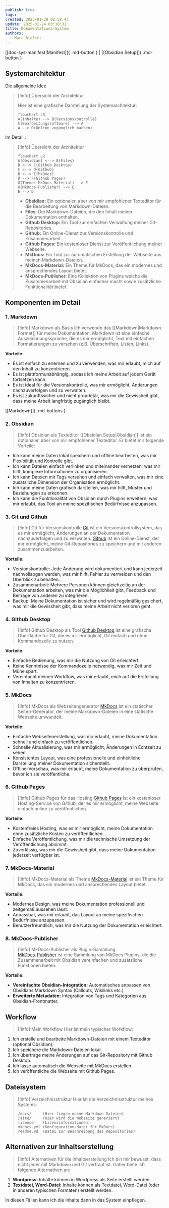 ```yaml
---
publish: true
tags: 
created: 2025-01-20 02:58:43
update: 2025-01-24 03:16:31
title: Dokumentations-System
authors:
  - Marc Bielert
---
```


[[doc-sys-manifest|Manifest]]{ .md-button } | [[Obsidian Setup]]{ .md-button }
## Systemarchitektur

Die allgemeine Idee
> [!info] Übersicht der Architektur
>
> Hier ist eine grafische Darstellung der Systemarchitektur:
>```mermaid
>flowchart LR
>A(Inhalte) --> B(Versionskontrolle)
>C(Bearbeitungssoftware) --> A
>A --> D(Online zugänglich machen)
>```

Im Detail :

> [!info] Übersicht der Architektur
>```mermaid
>flowchart LR
>A[Obsidian] <--> B{Files}
>B <--> C(Github Desktop)
>C <--> D{Github}
>B <--> E(MkDocs) 
>D --> F(Github Pages)
>G(Theme: MkDocs-Material) --> E
>H(MkDocs-Publisher) --> E
>E --> D
>```
>
> *   **Obsidian:** Ein optionaler, aber von mir empfohlener Texteditor für die Bearbeitung von Markdown-Dateien.
> *   **Files:** Die Markdown-Dateien, die den Inhalt meiner Dokumentation enthalten.
> *   **Github Desktop:** Ein Tool zur einfachen Verwaltung meiner Git-Repositories.
> *   **Github:** Ein Online-Dienst zur Versionskontrolle und Zusammenarbeit.
> *  **Github Pages:** Ein kostenloser Dienst zur Veröffentlichung meiner Webseite.
> *   **MkDocs:** Ein Tool zur automatischen Erstellung der Webseite aus meinen Markdown-Dateien.
> *   **MkDocs-Material:** Ein Theme für MkDocs, das ein modernes und ansprechendes Layout bietet.
> * **MkDocs-Publisher**: Eine Kollektion von Plugins welche die Zusammenarbeit mit Obsidian einfacher macht sowie zusätzliche Funktionalität bietet.

## Komponenten im Detail

### 1. Markdown

> [!info] Markdown als Basis
> Ich verwende das [[Markdown|Markdown Format]] für meine Dokumentation. Markdown ist eine einfache Auszeichnungssprache, die es mir ermöglicht, Text mit einfachen Formatierungen zu versehen (z.B. Überschriften, Listen, Links).

**Vorteile:**

*   Es ist einfach zu erlernen und zu verwenden, was mir erlaubt, mich auf den Inhalt zu konzentrieren.
*   Es ist plattformunabhängig, sodass ich meine Arbeit auf jedem Gerät fortsetzen kann.
*   Es ist ideal für die Versionskontrolle, was mir ermöglicht, Änderungen nachzuverfolgen und zu verwalten.
*   Es ist zukunftssicher und nicht proprietär, was mir die Gewissheit gibt, dass meine Arbeit langfristig zugänglich bleibt.

[[Markdown]]{ .md-buttons }

### 2. Obsidian

> [!info] Obsidian als Texteditor
> [[Obsidian Setup|Obsidian]] ist ein optionaler, aber von mir empfohlener Texteditor. Er bietet mir folgende Vorteile:

*   Ich kann meine Daten lokal speichern und offline bearbeiten, was mir Flexibilität und Kontrolle gibt.
*   Ich kann Dateien einfach verlinken und miteinander vernetzen, was mir hilft, komplexe Informationen zu organisieren.
*   Ich kann Dateien mit Tags versehen und einfach verwalten, was mir eine zusätzliche Dimension der Organisation ermöglicht.
*   Ich kann meine Daten grafisch darstellen, was mir hilft, Muster und Beziehungen zu erkennen.
*   Ich kann die Funktionalität von Obsidian durch Plugins erweitern, was mir erlaubt, das Tool an meine spezifischen Bedürfnisse anzupassen.

### 3. Git und Github

> [!info] Git für Versionskontrolle
> [Git](https://git-scm.com/) ist ein Versionskontrollsystem, das es mir ermöglicht, Änderungen an der Dokumentation nachzuverfolgen und zu verwalten. [Github](https://github.com/) ist ein Online-Dienst, der mir ermöglicht, meine Git-Repositories zu speichern und mit anderen zusammenzuarbeiten.

**Vorteile:**

*   Versionskontrolle: Jede Änderung wird dokumentiert und kann jederzeit nachvollzogen werden, was mir hilft, Fehler zu vermeiden und den Überblick zu behalten.
*   Zusammenarbeit: Mehrere Personen können gleichzeitig an der Dokumentation arbeiten, was mir die Möglichkeit gibt, Feedback und Beiträge von anderen zu integrieren.
*   Backup: Meine Dokumentation ist sicher und wird regelmäßig gesichert, was mir die Gewissheit gibt, dass meine Arbeit nicht verloren geht.

### 4. Github Desktop

> [!info] Github Desktop als Tool
> [Github Desktop](Github%20Desktop.md) ist eine grafische Oberfläche für Git, die es mir ermöglicht, Git einfach und ohne Kommandozeile zu nutzen.

**Vorteile:**

*   Einfache Bedienung, was mir die Nutzung von Git erleichtert.
*   Keine Kenntnisse der Kommandozeile notwendig, was mir Zeit und Mühe spart.
*   Vereinfacht meinen Workflow, was mir erlaubt, mich auf die Erstellung von Inhalten zu konzentrieren.

### 5. MkDocs

> [!info] MkDocs als Webseitengenerator
> [MkDocs](https://mkdocs.org) ist ein statischer Seiten-Generator, der meine Markdown-Dateien in eine statische Webseite umwandelt.

**Vorteile:**

*   Einfache Webseitenerstellung, was mir erlaubt, meine Dokumentation schnell und einfach zu veröffentlichen.
*   Schnelle Aktualisierung, was mir ermöglicht, Änderungen in Echtzeit zu sehen.
*   Konsistentes Layout, was eine professionelle und einheitliche Darstellung meiner Dokumentation sicherstellt.
*   Offline-Vorschau, was mir erlaubt, meine Dokumentation zu überprüfen, bevor ich sie veröffentliche.

### 6. Github Pages

> [!info] Github Pages für das Hosting
> [Github Pages](Github%20Pages.md) ist ein kostenloser Hosting-Service von Github, der es mir ermöglicht, meine Webseite einfach online zu veröffentlichen.

**Vorteile:**

*   Kostenfreies Hosting, was es mir ermöglicht, meine Dokumentation ohne zusätzliche Kosten zu veröffentlichen.
*   Einfache Veröffentlichung, was mir die technische Umsetzung der Veröffentlichung abnimmt.
*   Zuverlässig, was mir die Gewissheit gibt, dass meine Dokumentation jederzeit verfügbar ist.

### 7. MkDocs-Material

> [!info] MkDocs-Material als Theme
> [MkDocs-Material](https://squidfunk.github.io/mkdocs-material/) ist ein Theme für MkDocs, das ein modernes und ansprechendes Layout bietet.

**Vorteile:**

*   Modernes Design, was meine Dokumentation professionell und zeitgemäß aussehen lässt.
*   Anpassbar, was mir erlaubt, das Layout an meine spezifischen Bedürfnisse anzupassen.
*   Benutzerfreundlich, was mir die Nutzung der Dokumentation erleichtert.

### 8. MkDocs-Publisher

> [!info] MkDocs-Publisher als Plugin-Sammlung  
> [MkDocs-Publisher](https://github.com/mkdocs-publisher/mkdocs-publisher) ist eine Sammlung von MkDocs Plugins, die die Zusammenarbeit mit Obsidian vereinfachen und zusätzliche Funktionen bieten.

**Vorteile:**

- **Vereinfachte Obsidian-Integration:** Automatisches anpassen von Obsidians Markdown Syntax (Callouts, Wikilinks etc.)
- **Erweiterte Metadaten:** Integration von Tags und Kategorien aus Obsidian-Frontmatter.

## Workflow

> [!info] Mein Workflow
> Hier ist mein typischer Workflow:

1.  Ich erstelle und bearbeite Markdown-Dateien mit einem Texteditor (optional Obsidian).
2.  Ich speichere die Markdown-Dateien lokal.
3.  Ich übertrage meine Änderungen auf das Git-Repository mit Github Desktop.
4.  Ich lasse automatisch die Webseite mit MkDocs erstellen.
5.  Ich veröffentliche die Webseite mit Github Pages.

## Dateisystem

> [!info] Verzeichnisstruktur
> Hier ist die Verzeichnisstruktur meines Systems:
>
> ```
>/docs/     (Hier liegen meine Markdown-Dateien)
>/site/     (Hier wird die Webseite generiert)
>license    (Lizenzinformationen)
>mkdocs.yml (Konfigurationsdatei für MkDocs)
>readme.md  (Datei zur Beschreibung des Repositories)
>```

## Alternativen zur Inhaltserstellung

> [!info] Alternativen für die Inhaltserstellung
> Ich bin mir bewusst, dass nicht jeder mit Markdown und Git vertraut ist. Daher biete ich folgende Alternativen an:

1.  **Wordpress:** Inhalte können in Wordpress als Seite erstellt werden.
2.  **Textdatei, Word-Datei:** Inhalte können als Textdatei, Word-Datei (oder in anderen typischen Formaten) erstellt werden.

In diesen Fällen kann ich die Inhalte dann in das System einpflegen.
